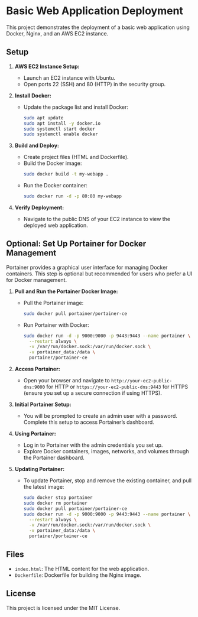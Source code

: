 # Basic Web Application Deployment

This project demonstrates the deployment of a basic web application using Docker, Nginx, and an AWS EC2 instance.

## Setup

1. **AWS EC2 Instance Setup:**
   - Launch an EC2 instance with Ubuntu.
   - Open ports 22 (SSH) and 80 (HTTP) in the security group.

2. **Install Docker:**
   - Update the package list and install Docker:
     ```bash
     sudo apt update
     sudo apt install -y docker.io
     sudo systemctl start docker
     sudo systemctl enable docker
     ```

3. **Build and Deploy:**
   - Create project files (HTML and Dockerfile).
   - Build the Docker image:
     ```bash
     sudo docker build -t my-webapp .
     ```
   - Run the Docker container:
     ```bash
     sudo docker run -d -p 80:80 my-webapp
     ```

4. **Verify Deployment:**
   - Navigate to the public DNS of your EC2 instance to view the deployed web application.


## Optional: Set Up Portainer for Docker Management

Portainer provides a graphical user interface for managing Docker containers. This step is optional but recommended for users who prefer a UI for Docker management.

1. **Pull and Run the Portainer Docker Image:**
   - Pull the Portainer image:
     ```bash
     sudo docker pull portainer/portainer-ce
     ```
   - Run Portainer with Docker:
     ```bash
     sudo docker run -d -p 9000:9000 -p 9443:9443 --name portainer \
       --restart always \
       -v /var/run/docker.sock:/var/run/docker.sock \
       -v portainer_data:/data \
       portainer/portainer-ce
     ```

2. **Access Portainer:**
   - Open your browser and navigate to `http://your-ec2-public-dns:9000` for HTTP or `https://your-ec2-public-dns:9443` for HTTPS (ensure you set up a secure connection if using HTTPS).

3. **Initial Portainer Setup:**
   - You will be prompted to create an admin user with a password. Complete this setup to access Portainer’s dashboard.

4. **Using Portainer:**
   - Log in to Portainer with the admin credentials you set up.
   - Explore Docker containers, images, networks, and volumes through the Portainer dashboard.

5. **Updating Portainer:**
   - To update Portainer, stop and remove the existing container, and pull the latest image:
     ```bash
     sudo docker stop portainer
     sudo docker rm portainer
     sudo docker pull portainer/portainer-ce
     sudo docker run -d -p 9000:9000 -p 9443:9443 --name portainer \
       --restart always \
       -v /var/run/docker.sock:/var/run/docker.sock \
       -v portainer_data:/data \
       portainer/portainer-ce
     ```


## Files

- `index.html`: The HTML content for the web application.
- `Dockerfile`: Dockerfile for building the Nginx image.

## License

This project is licensed under the MIT License.

